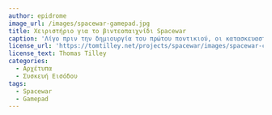 ```yaml
---
author: epidrome
image_url: /images/spacewar-gamepad.jpg
title: Χειριστήριο για το βιντεοπαιχνίδι Spacewar 
caption: 'Λίγο πριν την δημιουργία του πρώτου ποντικιού, οι κατασκευαστές του βίντεο παιχνιδιού Spacewar δημιούργησαν την πρώτη συσκευή χειρισμού ειδικά για βίντεο παιχνίδι, γιατί τα κουμπιά ελέγχου του υπολογιστή γενικής χρήσης δεν ήταν αρκετά πρακτικά για αυτόν τον σκοπό. Με αυτόν τον τρόπο δημιούργησαν μια νέα κατηγορία περιφερειακών, η οποία τις επόμενες δεκαετίες θα γεμίσει με πολλές διαφορετικές συσκευές εισόδου.' 
license_url: 'https://tomtilley.net/projects/spacewar/images/spacewar-controller.jpg' 
license_text: Thomas Tilley 
categories:
  - Αρχέτυπα
  - Συσκευή Εισόδου 
tags:
  - Spacewar 
  - Gamepad 
---
```


